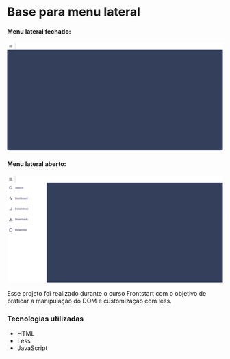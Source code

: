 # Base para menu lateral

#### Menu lateral fechado:
![Projeto Preview](https://github.com/Isabella-Lopes-Vilhaba/menu_lateral/blob/main/assets/menu-lateral-fechado.png?raw=true)

#### Menu lateral aberto:
![Projeto Preview](https://github.com/Isabella-Lopes-Vilhaba/menu_lateral/blob/main/assets/menu-lateral-aberto.png?raw=true)

Esse projeto foi realizado durante o curso Frontstart com o objetivo de praticar a manipulação do DOM e customização com less.

### Tecnologias utilizadas
- HTML
- Less
- JavaScript
